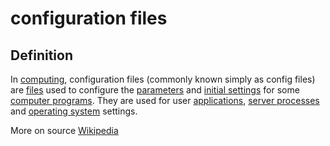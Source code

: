 # configuration files
## Definition

In [computing](https://en.wikipedia.org/wiki/Computing), configuration files (commonly known simply as config files) are [files](https://en.wikipedia.org/wiki/Computer_file) used to configure the [parameters](https://en.wikipedia.org/wiki/Parameter_(computer_programming)) and [initial settings](https://en.wikipedia.org/wiki/Initialization_(programming)) for some [computer programs](https://en.wikipedia.org/wiki/Computer_program). They are used for user [applications](https://en.wikipedia.org/wiki/Application_software), [server processes](https://en.wikipedia.org/wiki/Server_(computing)) and [operating system](https://en.wikipedia.org/wiki/Operating_system) settings.

More on source [Wikipedia](https://en.wikipedia.org/wiki/Configuration_file)